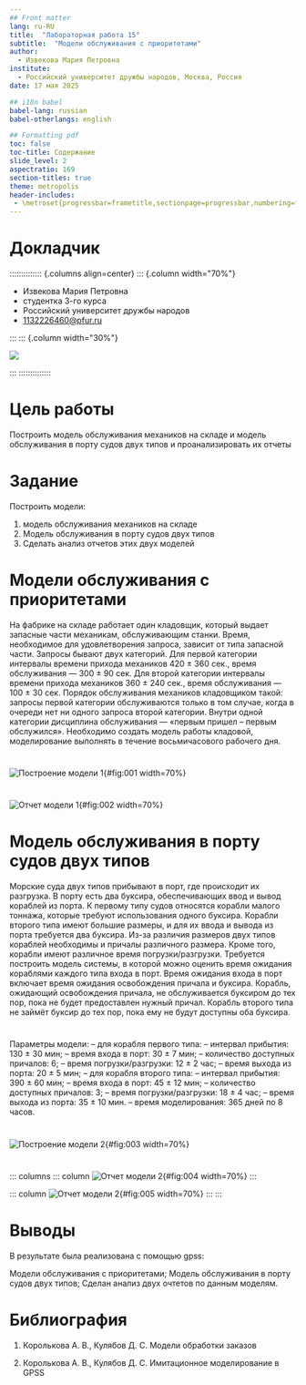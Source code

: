 ```yaml
---
## Front matter
lang: ru-RU
title:  "Лабораторная работа 15"
subtitle:  "Модели обслуживания с приоритетами"
author:
  - Извекова Мария Петровна
institute:
  - Российский университет дружбы народов, Москва, Россия
date: 17 мая 2025

## i18n babel
babel-lang: russian
babel-otherlangs: english

## Formatting pdf
toc: false
toc-title: Содержание
slide_level: 2
aspectratio: 169
section-titles: true
theme: metropolis
header-includes:
 - \metroset{progressbar=frametitle,sectionpage=progressbar,numbering=fraction}
---
```


# Докладчик

:::::::::::::: {.columns align=center}
::: {.column width="70%"}

  * Извекова Мария Петровна
  * студентка 3-го курса
  * Российский университет дружбы народов
  * [1132226460@pfur.ru](mailto:1132226460@pfur.ru)

:::
::: {.column width="30%"}

![](./image/my_photo.jpg)

:::
::::::::::::::

# Цель работы

Построить  модель обслуживания механиков на складе и модель обслуживания в порту судов двух типов и проанализировать их отчеты



# Задание

Построить модели:
1. модель обслуживания механиков на складе
2. Модель обслуживания в порту судов двух типов
3. Сделать анализ отчетов этих двух моделей

# Модели обслуживания с приоритетами

На фабрике на складе работает один кладовщик, который выдает запасные части
механикам, обслуживающим станки. Время, необходимое для удовлетворения запроса, зависит от типа запасной части. Запросы бывают двух категорий. Для первой
категории интервалы времени прихода механиков 420 ± 360 сек., время обслуживания — 300 ± 90 сек. Для второй категории интервалы времени прихода механиков
360 ± 240 сек., время обслуживания — 100 ± 30 сек.
Порядок обслуживания механиков кладовщиком такой: запросы первой категории
обслуживаются только в том случае, когда в очереди нет ни одного запроса второй
категории. Внутри одной категории дисциплина обслуживания — «первым пришел –
первым обслужился». Необходимо создать модель работы кладовой, моделирование
выполнять в течение восьмичасового рабочего дня.

#

![Построение модели 1](image/1.png){#fig:001 width=70%}


# 

![Отчет модели 1](image/2.png){#fig:002 width=70%}

# Модель обслуживания в порту судов двух типов

Морские суда двух типов прибывают в порт, где происходит их разгрузка. В порту
есть два буксира, обеспечивающих ввод и вывод кораблей из порта. К первому
типу судов относятся корабли малого тоннажа, которые требуют использования
одного буксира. Корабли второго типа имеют большие размеры, и для их ввода
и вывода из порта требуется два буксира. Из-за различия размеров двух типов
кораблей необходимы и причалы различного размера. Кроме того, корабли имеют
различное время погрузки/разгрузки.
Требуется построить модель системы, в которой можно оценить время ожидания
кораблями каждого типа входа в порт. Время ожидания входа в порт включает время
ожидания освобождения причала и буксира. Корабль, ожидающий освобождения
причала, не обслуживается буксиром до тех пор, пока не будет предоставлен нужный
причал. Корабль второго типа не займёт буксир до тех пор, пока ему не будут
доступны оба буксира.

#

Параметры модели:
– для корабля первого типа:
– интервал прибытия: 130 ± 30 мин;
– время входа в порт: 30 ± 7 мин;
– количество доступных причалов: 6;
– время погрузки/разгрузки: 12 ± 2 час;
– время выхода из порта: 20 ± 5 мин;
– для корабля второго типа:
– интервал прибытия: 390 ± 60 мин;
– время входа в порт: 45 ± 12 мин;
– количество доступных причалов: 3;
– время погрузки/разгрузки: 18 ± 4 час;
– время выхода из порта: 35 ± 10 мин.
– время моделирования: 365 дней по 8 часов.

#

![Построение модели 2](image/3.png){#fig:003 width=70%}

#

::: columns
::: column
![Отчет модели 2](image/4.png){#fig:004 width=70%}
:::

::: column
![Отчет модели 2](image/5.png){#fig:005 width=70%}
::: 
:::


# Выводы
В результате была реализована с помощью gpss:

Модели обслуживания с приоритетами;
Модель обслуживания в порту судов двух типов;
Cделан анализ двух очтетов по данным моделям.

# Библиография

1. Королькова А. В., Кулябов Д. С. Модели обработки заказов

2. Королькова А. В., Кулябов Д. С. Имитационное моделирование в GPSS
